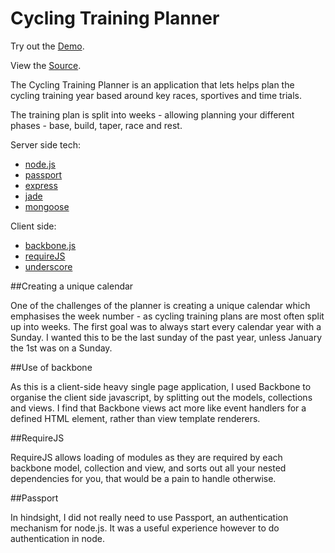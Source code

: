 Cycling Training Planner
================

Try out the [Demo](http://freezing-mist-5531.herokuapp.com/).

View the [Source](https://github.com/treadsafely/training-planner).

The Cycling Training Planner is an application that lets helps plan the cycling training year based around key races, sportives and time trials.

The training plan is split into weeks - allowing planning your different phases - base, build, taper, race and rest.

Server side tech:
*	[node.js](http://nodejs.org/)
*	[passport](http://passportjs.org/)
*	[express](http://expressjs.com/)
*	[jade](https://github.com/visionmedia/jade)
*	[mongoose](http://mongoosejs.com/)
 
Client side:
*	[backbone.js](http://documentcloud.github.com/backbone/)
*	[requireJS](http://requirejs.org/)
*	[underscore](http://documentcloud.github.com/underscore/)

##Creating a unique calendar

One of the challenges of the planner is creating a unique calendar which emphasises the week number - as cycling training plans are most often split up into weeks. The first goal was to always start every calendar year with a Sunday. I wanted this to be the last sunday of the past year, unless January the 1st was on a Sunday.

##Use of backbone

As this is a client-side heavy single page application, I used Backbone to organise the client side javascript, by splitting out the models, collections and views. I find that Backbone views act more like event handlers for a defined HTML element, rather than view template renderers.

##RequireJS

RequireJS allows loading of modules as they are required by each backbone model, collection and view, and sorts out all your nested dependencies for you, that would be a pain to handle otherwise.

##Passport

In hindsight, I did not really need to use Passport, an authentication mechanism for node.js. It was a useful experience however to do authentication in node.







